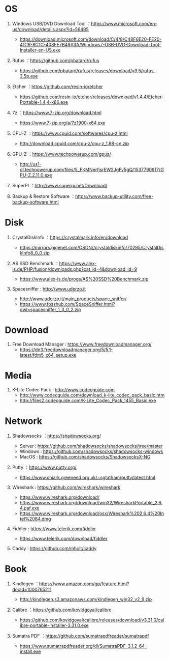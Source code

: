 # OS 

1. Windows USB/DVD Download Tool ：https://www.microsoft.com/en-us/download/details.aspx?id=56485
    * https://download.microsoft.com/download/C/4/8/C48F6E20-FE20-41C6-8C1C-408FE7B49A3A/Windows7-USB-DVD-Download-Tool-Installer-en-US.exe

2. Rufus ：https://github.com/pbatard/rufus
    * https://github.com/pbatard/rufus/releases/download/v3.5/rufus-3.5p.exe

4. Etcher ：https://github.com/resin-io/etcher
    * https://github.com/resin-io/etcher/releases/download/v1.4.4/Etcher-Portable-1.4.4-x86.exe

5. 7z ：https://www.7-zip.org/download.html
    * https://www.7-zip.org/a/7z1900-x64.exe

6. CPU-Z ：https://www.cpuid.com/softwares/cpu-z.html
    * http://download.cpuid.com/cpu-z/cpu-z_1.88-cn.zip

7. GPU-Z ：https://www.techpowerup.com/gpuz/
    * http://us1-dl.techpowerup.com/files/5_FKMNerfjsrEW2JgFv5gQ/1537790917/GPU-Z.2.11.0.exe

8. SuperPI ：http://www.superpi.net/Download/

9.  Backup & Restore Software ：https://www.backup-utility.com/free-backup-software.html

# Disk

1. CrystalDiskInfo ：https://crystalmark.info/en/download
    * https://mirrors.gigenet.com/OSDN//crystaldiskinfo/70295/CrystalDiskInfo8_0_0.zip
    
2. AS SSD Benchmark ：https://www.alex-is.de/PHP/fusion/downloads.php?cat_id=4&download_id=9
    * https://www.alex-is.de/progs/AS%20SSD%20Benchmark.zip
    
3. Spacesniffer : http://www.uderzo.it
    * http://www.uderzo.it/main_products/space_sniffer/
    * https://www.fosshub.com/SpaceSniffer.html?dwl=spacesniffer_1_3_0_2.zip


# Download

1. Free Download Manager : https://www.freedownloadmanager.org/
    * https://dn3.freedownloadmanager.org/5/5.1-latest/fdm5_x64_setup.exe

# Media

1. K-Lite Codec Pack : http://www.codecguide.com  
    * http://www.codecguide.com/download_k-lite_codec_pack_basic.htm
    * http://files2.codecguide.com/K-Lite_Codec_Pack_1455_Basic.exe

# Network

1. Shadowsocks ：https://shadowsocks.org/
    * Server : https://github.com/shadowsocks/shadowsocks/tree/master
    * Windows : https://github.com/shadowsocks/shadowsocks-windows
    * MacOS : https://github.com/shadowsocks/ShadowsocksX-NG

2. Putty ：https://www.putty.org/
    * https://www.chiark.greenend.org.uk/~sgtatham/putty/latest.html

3. Wireshark : https://github.com/wireshark/wireshark
    * https://www.wireshark.org/download/
    * https://www.wireshark.org/download/win32/WiresharkPortable_2.6.4.paf.exe
    * https://www.wireshark.org/download/osx/Wireshark%202.6.4%20Intel%2064.dmg

4. Fiddler : https://www.telerik.com/fiddler
    * https://www.telerik.com/download/fiddler

5. Caddy : https://github.com/mholt/caddy


# Book

1. Kindlegen ：https://www.amazon.com/gp/feature.html?docId=1000765211
    * http://kindlegen.s3.amazonaws.com/kindlegen_win32_v2_9.zip

2. Calibre ：https://github.com/kovidgoyal/calibre
    * https://github.com/kovidgoyal/calibre/releases/download/v3.31.0/calibre-portable-installer-3.31.0.exe

3. Sumatra PDF ：https://github.com/sumatrapdfreader/sumatrapdf
    * https://www.sumatrapdfreader.org/dl/SumatraPDF-3.1.2-64-install.exe
